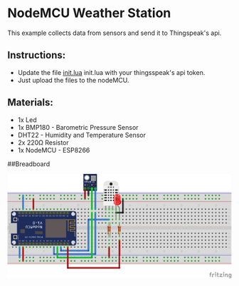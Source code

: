 # NodeMCU Weather Station

This example collects data from sensors and send it to Thingspeak's api.

## Instructions:
 - Update the file [init.lua](src/init.lua#L17) init.lua with your thingsspeak's api token.
 - Just upload the files to the nodeMCU.

## Materials:
 - 1x Led
 - 1x BMP180 - Barometric Pressure Sensor
 - DHT22 - Humidity and Temperature Sensor
 - 2x 220Ω Resistor
 - 1x NodeMCU - ESP8266

##Breadboard

![nodemcu-weather-station](weather-station_bb.png "nodeMCU weather station")




